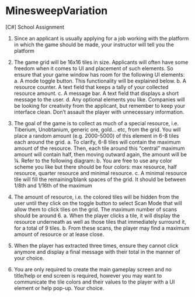 # MinesweepVariation
[C#] School Assignment 

1) Since an applicant is usually applying for a job working with the platform in which the game should be made, your instructor will tell you the platform



2)	The game grid will be 16x16 tiles in size. Applicants will often have some freedom when it comes to UI and placement of such elements. So ensure that your game window has room for the following UI elements:
a.	A mode toggle button. This functionality will be explained below.
b.	A resource counter. A text field that keeps a tally of your collected resource amount.
c.	A message bar. A text field that displays a short message to the user.
d.	Any optional elements you like. Companies will be looking for creativity from the applicant, but remember to keep your interface clean. Don’t assault the player with unnecessary information.



3)	The goal of the game is to collect as much of a special resource, i.e. Tiberium, Unobtanium, generic ore, gold... etc, from the grid. You will place a random amount (e.g. 2000-5000) of this element in 6-8 tiles each around the grid.
a.	To clarify, 6-8 tiles will contain the maximum amount of the resource. Then, each tile around this “central” maximum amount will contain half, then moving outward again, the amount will be ¼. Refer to the following diagram:
b.	You are free to use any color scheme you like but there should be four colors: max resource, half resource, quarter resource and minimal resource.
c.	A minimal resource tile will fill the remaining/blank spaces of the grid. It should be between 1/8th and 1/16th of the maximum



4)	The amount of resource, i.e. the colored tiles will be hidden from the user until they click on the toggle button to select Scan Mode that will allow them to click tiles on the grid. The maximum number of scans should be around 6.
a.	When the player clicks a tile, it will display the resource underneath as well as those tiles that immediately surround it, for a total of 9 tiles.
b.	From these scans, the player may find a maximum amount of resource or at lease close.



6)	When the player has extracted three times, ensure they cannot click anymore and display a final message with their total in the manner of your choice.



7)	You are only required to create the main gameplay screen and no title/help or end screen is required, however you may want to communicate the tile colors and their values to the player with a UI element or help pop-up. Your choice.


